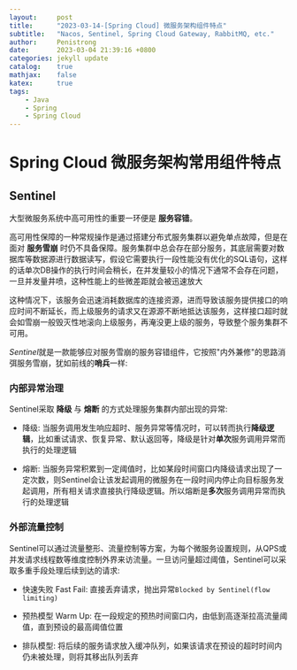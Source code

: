```yaml
---
layout:     post
title:      "2023-03-14-[Spring Cloud] 微服务架构组件特点"
subtitle:   "Nacos, Sentinel, Spring Cloud Gateway, RabbitMQ, etc."
author:     Penistrong
date:       2023-03-04 21:39:16 +0800
categories: jekyll update
catalog:    true
mathjax:    false
katex:      true
tags:
    - Java
    - Spring
    - Spring Cloud
---
```


# Spring Cloud 微服务架构常用组件特点

## Sentinel

大型微服务系统中高可用性的重要一环便是 **服务容错**。

高可用性保障的一种常规操作是通过搭建分布式服务集群以避免单点故障，但是在面对 **服务雪崩** 时仍不具备保障。服务集群中总会存在部分服务，其底层需要对数据库等数据源进行数据读写，假设它需要执行一段性能没有优化的SQL语句，这样的话单次DB操作的执行时间会稍长，在并发量较小的情况下通常不会存在问题，一旦并发量井喷，这种性能上的些微差距就会被迅速放大

这种情况下，该服务会迅速消耗数据库的连接资源，进而导致该服务提供接口的响应时间不断延长，而上级服务的请求又在源源不断地抵达该服务，这样接口超时就会如雪崩一般毁灭性地滚向上级服务，再淹没更上级的服务，导致整个服务集群不可用。

*Sentinel*就是一款能够应对服务雪崩的服务容错组件，它按照"内外兼修"的思路消弭服务雪崩，犹如前线的**哨兵**一样:

### 内部异常治理

Sentinel采取 **降级** 与 **熔断** 的方式处理服务集群内部出现的异常:

- 降级: 当服务调用发生响应超时、服务异常等情况时，可以转而执行**降级逻辑**，比如重试请求、恢复异常、默认返回等，降级是针对**单次**服务调用异常而执行的处理逻辑

- 熔断: 当服务异常积累到一定阈值时，比如某段时间窗口内降级请求出现了一定次数，则Sentinel会让该发起调用的微服务在一段时间内停止向目标服务发起调用，所有相关请求直接执行降级逻辑。所以熔断是**多次**服务调用异常而执行的处理逻辑

### 外部流量控制

Sentinel可以通过流量整形、流量控制等方案，为每个微服务设置规则，从QPS或并发请求线程数等维度控制外界来访流量。一旦访问量超过阈值，Sentinel可以采取多重手段处理后续到达的请求:

- 快速失败 Fast Fail: 直接丢弃请求，抛出异常`Blocked by Sentinel(flow limiting)`

- 预热模型 Warm Up: 在一段规定的预热时间窗口内，由低到高逐渐拉高流量阈值，直到预设的最高阈值位置

- 排队模型: 将后续的服务请求放入缓冲队列，如果该请求在预设的超时时间内仍未被处理，则将其移出队列丢弃
